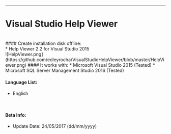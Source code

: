 -----------
# Visual Studio Help Viewer
<br/>
#### Create installation disk offline:
<br/>
* Help Viewer 2.2 for Visual Studio 2015
<br/>
![HelpViewer.png](https://github.com/edleyrocha/VisualStudioHelpViewer/blob/master/HelpViewer.png)
#### It works with:
* Microsoft Visual Studio 2015                (Tested)
* Microsoft SQL Server Management Studio 2016 (Tested)
<br/>

#### Language List:
* English
<br/>

#### Beta Info:
* Update Date: 24/05/2017 (dd/mm/yyyy)
<br/>
